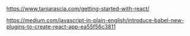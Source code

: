 https://www.taniarascia.com/getting-started-with-react/

https://medium.com/javascript-in-plain-english/introduce-babel-new-plugins-to-create-react-app-ea55f56c3811
